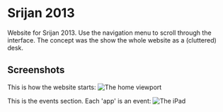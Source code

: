 Srijan 2013
===========

Website for Srijan 2013. Use the navigation menu to scroll through the interface.
The concept was the show the whole website as a (cluttered) desk.

Screenshots
-----------

This is how the website starts:
![The home viewport](http://image-store.slidesharecdn.com/b3497ee0-c96d-11e3-86b1-12313b06a873-large.jpeg)

This is the events section. Each 'app' is an event:
![The iPad](http://image-store.slidesharecdn.com/bf0f20d6-c96d-11e3-9df4-12313b06a873-large.jpeg)

